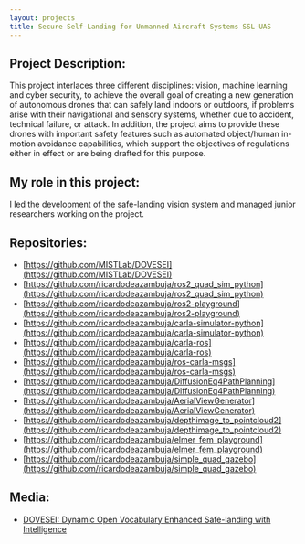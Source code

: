 ```yaml
---
layout: projects
title: Secure Self-Landing for Unmanned Aircraft Systems SSL-UAS
---
```

## Project Description:
This project interlaces three different disciplines: vision, machine learning and cyber security, to achieve the overall goal of creating a new generation of autonomous drones that can safely land indoors or outdoors, if problems arise with their navigational and sensory systems, whether due to accident, technical failure, or attack. In addition, the project aims to provide these drones with important safety features such as automated object/human in-motion avoidance capabilities, which support the objectives of regulations either in effect or are being drafted for this purpose.

## My role in this project:
I led the development of the safe-landing vision system and managed junior researchers working on the project.

## Repositories:
- [https://github.com/MISTLab/DOVESEI](https://github.com/MISTLab/DOVESEI)
- [https://github.com/ricardodeazambuja/ros2_quad_sim_python](https://github.com/ricardodeazambuja/ros2_quad_sim_python)
- [https://github.com/ricardodeazambuja/ros2-playground](https://github.com/ricardodeazambuja/ros2-playground)
- [https://github.com/ricardodeazambuja/carla-simulator-python](https://github.com/ricardodeazambuja/carla-simulator-python)
- [https://github.com/ricardodeazambuja/carla-ros](https://github.com/ricardodeazambuja/carla-ros)
- [https://github.com/ricardodeazambuja/ros-carla-msgs](https://github.com/ricardodeazambuja/ros-carla-msgs)
- [https://github.com/ricardodeazambuja/DiffusionEq4PathPlanning](https://github.com/ricardodeazambuja/DiffusionEq4PathPlanning)
- [https://github.com/ricardodeazambuja/AerialViewGenerator](https://github.com/ricardodeazambuja/AerialViewGenerator)
- [https://github.com/ricardodeazambuja/depthimage_to_pointcloud2](https://github.com/ricardodeazambuja/depthimage_to_pointcloud2)
- [https://github.com/ricardodeazambuja/elmer_fem_playground](https://github.com/ricardodeazambuja/elmer_fem_playground)
- [https://github.com/ricardodeazambuja/simple_quad_gazebo](https://github.com/ricardodeazambuja/simple_quad_gazebo)

## Media:
- [DOVESEI: Dynamic Open Vocabulary Enhanced Safe-landing with Intelligence](https://arxiv.org/abs/2308.11471)